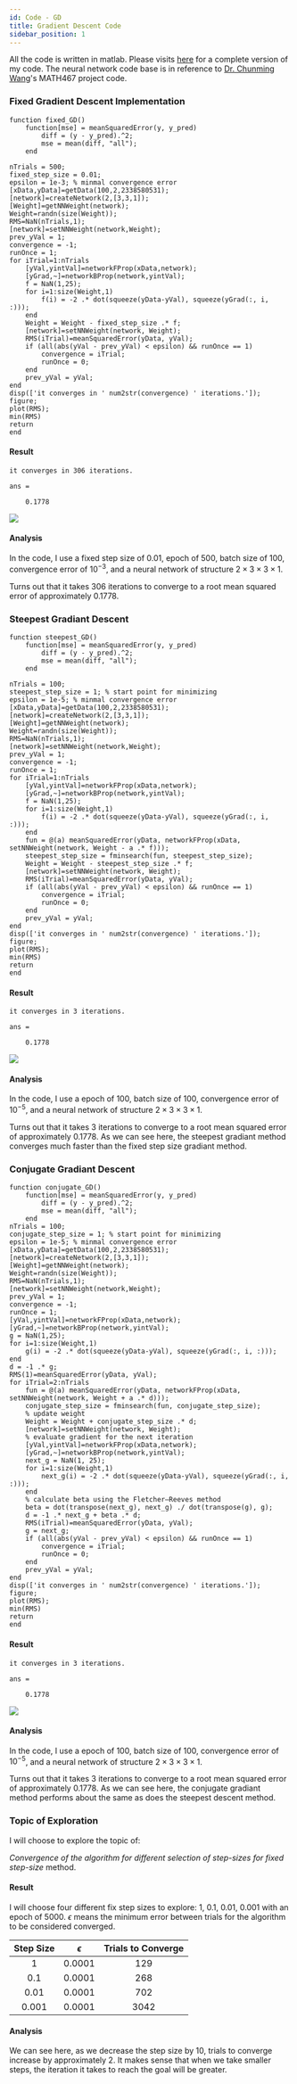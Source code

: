 ```yaml
---
id: Code - GD
title: Gradient Descent Code
sidebar_position: 1
---
```


All the code is written in matlab. Please visits [here](https://github.com/pwang649/coding_practice/tree/main/GD) for a complete version of my code. The neural network code base is in reference to [Dr. Chunming Wang](https://dornsife.usc.edu/cf/faculty-and-staff/faculty.cfm?pid=1003805)'s MATH467 project code.

### Fixed Gradient Descent Implementation

```{octave}
function fixed_GD()
    function[mse] = meanSquaredError(y, y_pred)
        diff = (y - y_pred).^2;
        mse = mean(diff, "all");
    end

nTrials = 500;
fixed_step_size = 0.01;
epsilon = 1e-3; % minmal convergence error
[xData,yData]=getData(100,2,2338580531);
[network]=createNetwork(2,[3,3,1]);
[Weight]=getNNWeight(network);
Weight=randn(size(Weight));
RMS=NaN(nTrials,1);
[network]=setNNWeight(network,Weight);
prev_yVal = 1;
convergence = -1;
runOnce = 1;
for iTrial=1:nTrials
    [yVal,yintVal]=networkFProp(xData,network);
    [yGrad,~]=networkBProp(network,yintVal);
    f = NaN(1,25);
    for i=1:size(Weight,1)
        f(i) = -2 .* dot(squeeze(yData-yVal), squeeze(yGrad(:, i, :)));
    end
    Weight = Weight - fixed_step_size .* f;
    [network]=setNNWeight(network, Weight);
    RMS(iTrial)=meanSquaredError(yData, yVal);
    if (all(abs(yVal - prev_yVal) < epsilon) && runOnce == 1)
        convergence = iTrial;
        runOnce = 0;
    end
    prev_yVal = yVal;
end
disp(['it converges in ' num2str(convergence) ' iterations.']);
figure;
plot(RMS);
min(RMS)
return
end
```

#### Result

```
it converges in 306 iterations.

ans =

    0.1778
```

![](/img/code_img/Optimization/fixed_GD.png)

#### Analysis

In the code, I use a fixed step size of $0.01$, epoch of $500$, batch size of $100$, convergence error of $10^{-3}$, and a neural network of structure $2\times 3\times 3\times 1$.

Turns out that it takes 306 iterations to converge to a root mean squared error of approximately 0.1778.

### Steepest Gradiant Descent

```{octave}
function steepest_GD()
    function[mse] = meanSquaredError(y, y_pred)
        diff = (y - y_pred).^2;
        mse = mean(diff, "all");
    end

nTrials = 100;
steepest_step_size = 1; % start point for minimizing
epsilon = 1e-5; % minmal convergence error
[xData,yData]=getData(100,2,2338580531);
[network]=createNetwork(2,[3,3,1]);
[Weight]=getNNWeight(network);
Weight=randn(size(Weight));
RMS=NaN(nTrials,1);
[network]=setNNWeight(network,Weight);
prev_yVal = 1;
convergence = -1;
runOnce = 1;
for iTrial=1:nTrials
    [yVal,yintVal]=networkFProp(xData,network);
    [yGrad,~]=networkBProp(network,yintVal);
    f = NaN(1,25);
    for i=1:size(Weight,1)
        f(i) = -2 .* dot(squeeze(yData-yVal), squeeze(yGrad(:, i, :)));
    end
    fun = @(a) meanSquaredError(yData, networkFProp(xData, setNNWeight(network, Weight - a .* f)));
    steepest_step_size = fminsearch(fun, steepest_step_size);
    Weight = Weight - steepest_step_size .* f;
    [network]=setNNWeight(network, Weight);
    RMS(iTrial)=meanSquaredError(yData, yVal);
    if (all(abs(yVal - prev_yVal) < epsilon) && runOnce == 1)
        convergence = iTrial;
        runOnce = 0;
    end
    prev_yVal = yVal;
end
disp(['it converges in ' num2str(convergence) ' iterations.']);
figure;
plot(RMS);
min(RMS)
return
end
```

#### Result

```
it converges in 3 iterations.

ans =

    0.1778
```

![](/img/code_img/Optimization/steepest_GD.png)

#### Analysis

In the code, I use a epoch of $100$, batch size of $100$, convergence error of $10^{-5}$, and a neural network of structure $2\times 3\times 3\times 1$.

Turns out that it takes 3 iterations to converge to a root mean squared error of approximately 0.1778. As we can see here, the steepest gradiant method converges much faster than the fixed step size gradiant method.

### Conjugate Gradiant Descent

```{octave}
function conjugate_GD()
    function[mse] = meanSquaredError(y, y_pred)
        diff = (y - y_pred).^2;
        mse = mean(diff, "all");
    end
nTrials = 100;
conjugate_step_size = 1; % start point for minimizing
epsilon = 1e-5; % minmal convergence error
[xData,yData]=getData(100,2,2338580531);
[network]=createNetwork(2,[3,3,1]);
[Weight]=getNNWeight(network);
Weight=randn(size(Weight));
RMS=NaN(nTrials,1);
[network]=setNNWeight(network,Weight);
prev_yVal = 1;
convergence = -1;
runOnce = 1;
[yVal,yintVal]=networkFProp(xData,network);
[yGrad,~]=networkBProp(network,yintVal);
g = NaN(1,25);
for i=1:size(Weight,1)
    g(i) = -2 .* dot(squeeze(yData-yVal), squeeze(yGrad(:, i, :)));
end
d = -1 .* g;
RMS(1)=meanSquaredError(yData, yVal);
for iTrial=2:nTrials
    fun = @(a) meanSquaredError(yData, networkFProp(xData, setNNWeight(network, Weight + a .* d)));
    conjugate_step_size = fminsearch(fun, conjugate_step_size);
    % update weight
    Weight = Weight + conjugate_step_size .* d;
    [network]=setNNWeight(network, Weight);
    % evaluate gradient for the next iteration
    [yVal,yintVal]=networkFProp(xData,network);
    [yGrad,~]=networkBProp(network,yintVal);
    next_g = NaN(1, 25);
    for i=1:size(Weight,1)
        next_g(i) = -2 .* dot(squeeze(yData-yVal), squeeze(yGrad(:, i, :)));
    end
    % calculate beta using the Fletcher–Reeves method
    beta = dot(transpose(next_g), next_g) ./ dot(transpose(g), g);
    d = -1 .* next_g + beta .* d;
    RMS(iTrial)=meanSquaredError(yData, yVal);
    g = next_g;
    if (all(abs(yVal - prev_yVal) < epsilon) && runOnce == 1)
        convergence = iTrial;
        runOnce = 0;
    end
    prev_yVal = yVal;
end
disp(['it converges in ' num2str(convergence) ' iterations.']);
figure;
plot(RMS);
min(RMS)
return
end
```

#### Result

```
it converges in 3 iterations.

ans =

    0.1778
```

![](/img/code_img/Optimization/conjugate_GD.png)

#### Analysis

In the code, I use a epoch of $100$, batch size of $100$, convergence error of $10^{-5}$, and a neural network of structure $2\times 3\times 3\times 1$.

Turns out that it takes 3 iterations to converge to a root mean squared error of approximately 0.1778. As we can see here, the conjugate gradiant method performs about the same as does the steepest descent method.

### Topic of Exploration

I will choose to explore the topic of:

_Convergence of the algorithm for different selection of step-sizes for fixed step-size_
method.

#### Result

I will choose four different fix step sizes to explore: $1,\: 0.1,\: 0.01,\: 0.001$ with an epoch of $5000$. $\epsilon$ means the minimum error between trials for the algorithm to be considered converged.

| Step Size  | $\epsilon$  | Trials to Converge  |
|:-:|:-:|:-:|
| 1  | 0.0001  | 129  |
| 0.1  | 0.0001  | 268  |
| 0.01  | 0.0001  | 702  |
| 0.001  | 0.0001  | 3042  |

#### Analysis

We can see here, as we decrease the step size by $10$, trials to converge increase by approximately $2$. It makes sense that when we take smaller steps, the iteration it takes to reach the goal will be greater.